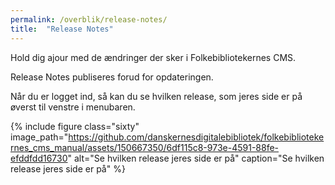 ```yaml
---
permalink: /overblik/release-notes/
title:  "Release Notes"
---
```


Hold dig ajour med de ændringer der sker i Folkebibliotekernes CMS.

Release Notes publiseres forud for opdateringen.

Når du er logget ind, så kan du se hvilken release, som jeres side er på øverst til venstre i menubaren.

{% include figure class="sixty" image_path="https://github.com/danskernesdigitalebibliotek/folkebibliotekernes_cms_manual/assets/150667350/6df115c8-973e-4591-88fe-efddfdd16730" alt="Se hvilken release jeres side er på" caption="Se hvilken release jeres side er på" %}
